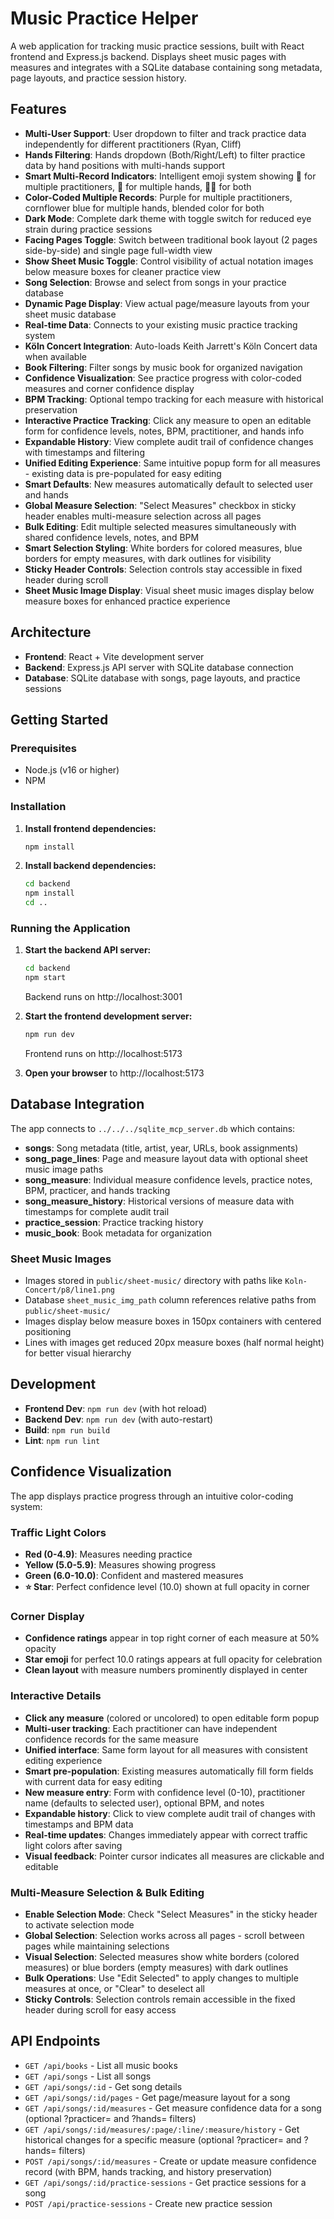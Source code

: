 # Music Practice Helper

A web application for tracking music practice sessions, built with React frontend and Express.js backend. Displays sheet music pages with measures and integrates with a SQLite database containing song metadata, page layouts, and practice session history.

## Features

- **Multi-User Support**: User dropdown to filter and track practice data independently for different practitioners (Ryan, Cliff)
- **Hands Filtering**: Hands dropdown (Both/Right/Left) to filter practice data by hand positions with multi-hands support
- **Smart Multi-Record Indicators**: Intelligent emoji system showing 👥 for multiple practitioners, 🙌 for multiple hands, 👥🙌 for both
- **Color-Coded Multiple Records**: Purple for multiple practitioners, cornflower blue for multiple hands, blended color for both
- **Dark Mode**: Complete dark theme with toggle switch for reduced eye strain during practice sessions
- **Facing Pages Toggle**: Switch between traditional book layout (2 pages side-by-side) and single page full-width view
- **Show Sheet Music Toggle**: Control visibility of actual notation images below measure boxes for cleaner practice view
- **Song Selection**: Browse and select from songs in your practice database
- **Dynamic Page Display**: View actual page/measure layouts from your sheet music database
- **Real-time Data**: Connects to your existing music practice tracking system
- **Köln Concert Integration**: Auto-loads Keith Jarrett's Köln Concert data when available
- **Book Filtering**: Filter songs by music book for organized navigation
- **Confidence Visualization**: See practice progress with color-coded measures and corner confidence display
- **BPM Tracking**: Optional tempo tracking for each measure with historical preservation
- **Interactive Practice Tracking**: Click any measure to open an editable form for confidence levels, notes, BPM, practitioner, and hands info
- **Expandable History**: View complete audit trail of confidence changes with timestamps and filtering
- **Unified Editing Experience**: Same intuitive popup form for all measures - existing data is pre-populated for easy editing
- **Smart Defaults**: New measures automatically default to selected user and hands
- **Global Measure Selection**: "Select Measures" checkbox in sticky header enables multi-measure selection across all pages
- **Bulk Editing**: Edit multiple selected measures simultaneously with shared confidence levels, notes, and BPM
- **Smart Selection Styling**: White borders for colored measures, blue borders for empty measures, with dark outlines for visibility
- **Sticky Header Controls**: Selection controls stay accessible in fixed header during scroll
- **Sheet Music Image Display**: Visual sheet music images display below measure boxes for enhanced practice experience

## Architecture

- **Frontend**: React + Vite development server
- **Backend**: Express.js API server with SQLite database connection
- **Database**: SQLite database with songs, page layouts, and practice sessions

## Getting Started

### Prerequisites

- Node.js (v16 or higher)
- NPM

### Installation

1. **Install frontend dependencies:**
   ```bash
   npm install
   ```

2. **Install backend dependencies:**
   ```bash
   cd backend
   npm install
   cd ..
   ```

### Running the Application

1. **Start the backend API server:**
   ```bash
   cd backend
   npm start
   ```
   Backend runs on http://localhost:3001

2. **Start the frontend development server:**
   ```bash
   npm run dev
   ```
   Frontend runs on http://localhost:5173

3. **Open your browser** to http://localhost:5173

## Database Integration

The app connects to `../../../sqlite_mcp_server.db` which contains:
- **songs**: Song metadata (title, artist, year, URLs, book assignments)
- **song_page_lines**: Page and measure layout data with optional sheet music image paths
- **song_measure**: Individual measure confidence levels, practice notes, BPM, practicer, and hands tracking
- **song_measure_history**: Historical versions of measure data with timestamps for complete audit trail
- **practice_session**: Practice tracking history
- **music_book**: Book metadata for organization

### Sheet Music Images
- Images stored in `public/sheet-music/` directory with paths like `Koln-Concert/p8/line1.png`
- Database `sheet_music_img_path` column references relative paths from `public/sheet-music/`
- Images display below measure boxes in 150px containers with centered positioning
- Lines with images get reduced 20px measure boxes (half normal height) for better visual hierarchy

## Development

- **Frontend Dev**: `npm run dev` (with hot reload)
- **Backend Dev**: `npm run dev` (with auto-restart)
- **Build**: `npm run build`
- **Lint**: `npm run lint`

## Confidence Visualization

The app displays practice progress through an intuitive color-coding system:

### **Traffic Light Colors**
- **Red (0-4.9)**: Measures needing practice
- **Yellow (5.0-5.9)**: Measures showing progress  
- **Green (6.0-10.0)**: Confident and mastered measures
- **⭐ Star**: Perfect confidence level (10.0) shown at full opacity in corner

### **Corner Display**
- **Confidence ratings** appear in top right corner of each measure at 50% opacity
- **Star emoji** for perfect 10.0 ratings appears at full opacity for celebration
- **Clean layout** with measure numbers prominently displayed in center

### **Interactive Details**
- **Click any measure** (colored or uncolored) to open editable form popup
- **Multi-user tracking**: Each practitioner can have independent confidence records for the same measure
- **Unified interface**: Same form layout for all measures with consistent editing experience
- **Smart pre-population**: Existing measures automatically fill form fields with current data for easy editing
- **New measure entry**: Form with confidence level (0-10), practitioner name (defaults to selected user), optional BPM, and notes
- **Expandable history**: Click to view complete audit trail of changes with timestamps and BPM data
- **Real-time updates**: Changes immediately appear with correct traffic light colors after saving
- **Visual feedback**: Pointer cursor indicates all measures are clickable and editable

### **Multi-Measure Selection & Bulk Editing**
- **Enable Selection Mode**: Check "Select Measures" in the sticky header to activate selection mode
- **Global Selection**: Selection works across all pages - scroll between pages while maintaining selections
- **Visual Selection**: Selected measures show white borders (colored measures) or blue borders (empty measures) with dark outlines
- **Bulk Operations**: Use "Edit Selected" to apply changes to multiple measures at once, or "Clear" to deselect all
- **Sticky Controls**: Selection controls remain accessible in the fixed header during scroll for easy access

## API Endpoints

- `GET /api/books` - List all music books
- `GET /api/songs` - List all songs
- `GET /api/songs/:id` - Get song details
- `GET /api/songs/:id/pages` - Get page/measure layout for a song
- `GET /api/songs/:id/measures` - Get measure confidence data for a song (optional ?practicer= and ?hands= filters)
- `GET /api/songs/:id/measures/:page/:line/:measure/history` - Get historical changes for a specific measure (optional ?practicer= and ?hands= filters)
- `POST /api/songs/:id/measures` - Create or update measure confidence record (with BPM, hands tracking, and history preservation)
- `GET /api/songs/:id/practice-sessions` - Get practice sessions for a song
- `POST /api/practice-sessions` - Create new practice session
